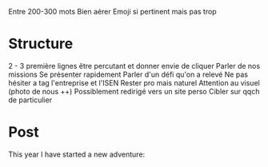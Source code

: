 Entre 200-300 mots
Bien aérer
Emoji si pertinent mais pas trop
# Structure
2 - 3 première lignes être percutant et donner envie de cliquer
Parler de nos missions
Se présenter rapidement
Parler d'un défi qu'on a relevé
Ne pas hésiter a tag l'entreprise et l'ISEN
Rester pro mais naturel
Attention au visuel (photo de nous ++)
Possiblement redirigé vers un site perso
Cibler sur qqch de particulier

# Post
This year I have started a new adventure: 